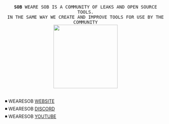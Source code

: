 <p align="center">
  <br>
  <samp>
    <b>SOB</b> WEARE SOB IS A COMMUNITY OF  LEAKS AND OPEN SOURCE TOOLS.
    <br>IN THE SAME WAY WE CREATE AND IMPROVE TOOLS FOR USE BY THE COMMUNITY<br>

</samp>

  <img src="https://64.media.tumblr.com/772e491c4ca447f8cac1766d9913dad6/tumblr_mrl4tbu0Fk1ro7ntpo1_500.gif" width="200"/>

</p>

<br>◾ WEARESOB [WEBSITE](https://www.wearesob.com)
<br>◾ WEARESOB [DISCORD](https://discord.gg/uedagaPtWR)
<br>◾ WEARESOB [YOUTUBE](https://www.youtube.com/channel/UCoNm4FgQ_BQcElu99GTSnoA)
